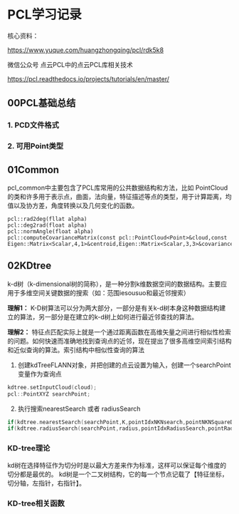# PCL学习记录
核心资料：

https://www.yuque.com/huangzhongqing/pcl/rdk5k8

微信公众号 点云PCL中的点云PCL库相关技术

https://pcl.readthedocs.io/projects/tutorials/en/master/


## **00PCL基础总结**
### 1. PCD文件格式
### 2. 可用Point类型
## **01Common**
pcl_common中主要包含了PCL库常用的公共数据结构和方法，比如 PointCloud的类和许多用于表示点，曲面，法向量，特征描述等点的类型，用于计算距离，均值以及协方差，角度转换以及几何变化的函数。
```
pcl::rad2deg(fllat alpha)
pcl::deg2rad(float alpha)
pcl::normAngle(float alpha)
pcl::computeCovarianceMatrix(const pcl::PointCloud<Point>&cloud,const Eigen::Matrix<Scalar,4,1>&centroid,Eigen::Matrix<Scalar,3,3>&covariance_matrix)
```
## 02KDtree

k-d树（k-dimensional树的简称），是一种分割k维数据空间的数据结构。主要应用于多维空间关键数据的搜索（如：范围iesousuo和最近邻搜索）

**理解1：**
K-D树算法可以分为两大部分，一部分是有关k-d树本身这种数据结构建立的算法，另一部分是在建立的k-d树上如何进行最近邻查找的算法。

**理解2：**
特征点匹配实际上就是一个通过距离函数在高维矢量之间进行相似性检索的问题。如何快速而准确地找到查询点的近邻，现在提出了很多高维空间索引结构和近似查询的算法。索引结构中相似性查询的算法

1. 创建kdTreeFLANN对象，并把创建的点云设置为输入，创建一个searchPoint变量作为查询点
```cpp
kdtree.setInputCloud(cloud);
pcl::PointXYZ searchPoint;
```
2. 执行搜索nearestSearch 或者 radiusSearch

```cpp
if(kdtree.nearestSearch(searchPoint,K,pointIdxNKNsearch,pointNKNSquareDistance)>0) //执行K近邻搜索
if(kdtree.radiusSearch(searchPoint,radius,pointIdxRadiusSearch,pointRadiusSquaredDistance)>0) //执行半径R内近邻搜索方法
```
### KD-tree理论
kd树在选择特征作为切分时是以最大方差来作为标准，这样可以保证每个维度的切分都是最优的。
kd树是一个二叉树结构，它的每一个节点记载了【特征坐标，切分轴，左指针，右指针】。
### KD-tree相关函数